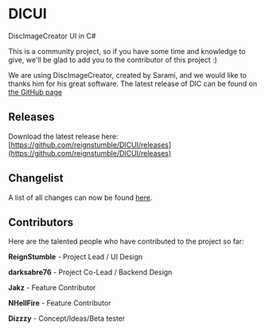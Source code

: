 # DICUI

DiscImageCreator UI in C#

This is a community project, so if you have some time and knowledge to give, we'll be glad to add you to the contributor of this project :)

We are using DiscImageCreator, created by Sarami, and we would like to thanks him for his great software. The latest release of DIC can be found on [the GitHub page](https://github.com/saramibreak/DiscImageCreator)

## Releases

Download the latest release here:
[https://github.com/reignstumble/DICUI/releases](https://github.com/reignstumble/DICUI/releases)

## Changelist

A list of all changes can now be found [here](https://github.com/reignstumble/DICUI/blob/master/CHANGELIST.md).

## Contributors

Here are the talented people who have contributed to the project so far:

**ReignStumble** - Project Lead / UI Design

**darksabre76** - Project Co-Lead / Backend Design

**Jakz** - Feature Contributor

**NHellFire** - Feature Contributor

**Dizzzy** - Concept/Ideas/Beta tester

